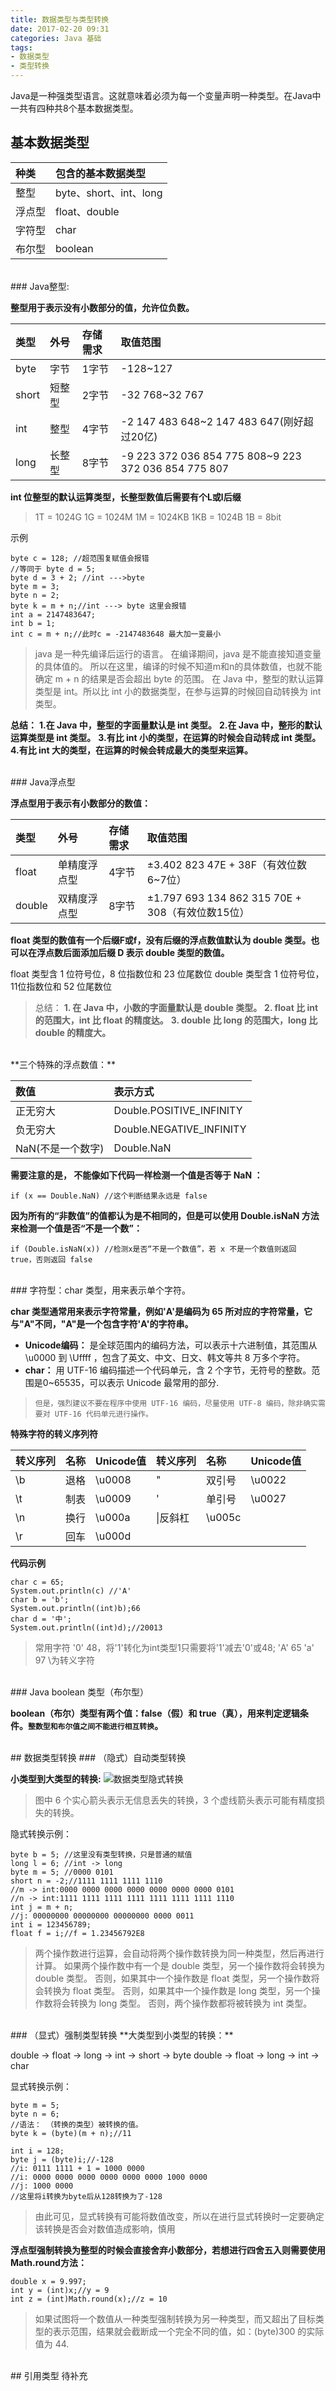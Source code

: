 ```yaml
---
title: 数据类型与类型转换
date: 2017-02-20 09:31
categories: Java 基础
tags: 
- 数据类型
- 类型转换
---
```


Java是一种强类型语言。这就意味着必须为每一个变量声明一种类型。在Java中一共有四种共8个基本数据类型。

<!-- more -->

## 基本数据类型
|种类|包含的基本数据类型|
|:---|:---|
|整型|byte、short、int、long|
|浮点型|float、double|
|字符型|char|
|布尔型|boolean|

</br>
### Java整型:

**整型用于表示没有小数部分的值，允许位负数。**

|类型|外号|存储需求|取值范围|
|:---|:---|:-------|:-------|
|byte|字节|1字节|-128~127|
|short|短整型|2字节|-32 768~32 767|
|int|整型|4字节|-2 147 483 648~2 147 483 647(刚好超过20亿)|
|long|长整型|8字节|-9 223 372 036 854 775 808~9 223 372 036 854 775 807|

**int 位整型的默认运算类型，长整型数值后需要有个L或l后缀**

>1T = 1024G
1G = 1024M
1M = 1024KB
1KB = 1024B
1B = 8bit

示例

    byte c = 128; //超范围复赋值会报错
    //等同于 byte d = 5;
    byte d = 3 + 2; //int --->byte
    byte m = 3;
    byte n = 2;
    byte k = m + n;//int ---> byte 这里会报错
    int a = 2147483647;
    int b = 1;
    int c = m + n;//此时c = -2147483648 最大加一变最小

>java 是一种先编译后运行的语言。
>在编译期间，java 是不能直接知道变量的具体值的。
>所以在这里，编译的时候不知道m和n的具体数值，也就不能确定 m + n 的结果是否会超出 byte 的范围。
>在 Java 中，整型的默认运算类型是 int。所以比 int 小的数据类型，在参与运算的时候回自动转换为 int 类型。

**总结：**
**1.在 Java 中，整型的字面量默认是 int 类型。**
**2.在 Java 中，整形的默认运算类型是 int 类型。**
**3.有比 int 小的类型，在运算的时候会自动转成 int 类型。**
**4.有比 int 大的类型，在运算的时候会转成最大的类型来运算。**


</br>
### Java浮点型

**浮点型用于表示有小数部分的数值：**

|类型|外号|存储需求|取值范围|
|:---|:---|:-------|:-------|
|float|单精度浮点型|4字节|±3.402 823 47E + 38F（有效位数6~7位）|
|double|双精度浮点型|8字节|±1.797 693 134 862 315 70E + 308（有效位数15位）|

**float 类型的数值有一个后缀F或f，没有后缀的浮点数值默认为 double 类型。也可以在浮点数后面添加后缀 D 表示 double 类型的数值。**

float 类型含 1 位符号位，8 位指数位和 23 位尾数位
double 类型含 1 位符号位，11位指数位和 52 位尾数位

>总结：
**1. 在 Java 中，小数的字面量默认是 double 类型。**
**2. float 比 int 的范围大，int 比 float 的精度达。**
**3. double 比 long 的范围大，long 比 double 的精度大。**

</br>
**三个特殊的浮点数值：**

|数值|表示方式|
|:---|:---|
|正无穷大|Double.POSITIVE_INFINITY|
|负无穷大|Double.NEGATIVE_INFINITY|
|NaN(不是一个数字)|Double.NaN|

**需要注意的是， 不能像如下代码一样检测一个值是否等于 NaN ：**

    if (x == Double.NaN) //这个判断结果永远是 false

**因为所有的“非数值”的值都认为是不相同的，但是可以使用 Double.isNaN 方法来检测一个值是否“不是一个数”：**

    if (Double.isNaN(x)) //检测x是否“不是一个数值”，若 x 不是一个数值则返回 true，否则返回 false


</br>
### 字符型：char 类型，用来表示单个字符。

**char 类型通常用来表示字符常量，例如'A'是编码为 65 所对应的字符常量，它与"A"不同，"A"是一个包含字符'A'的字符串。**

- **Unicode编码：** 是全球范围内的编码方法，可以表示十六进制值，其范围从 \u0000 到 \Uffff ，包含了英文、中文、日文、韩文等共 8 万多个字符。
- **char：** 用 UTF-16 编码描述一个代码单元，含 2 个字节，无符号的整数。范围是0~65535，可以表示 Unicode 最常用的部分.
>`但是，强烈建议不要在程序中使用 UTF-16 编码，尽量使用 UTF-8 编码，除非确实需要对 UTF-16 代码单元进行操作。`

**特殊字符的转义序列符**

|转义序列|名称|Unicode值|转义序列|名称|Unicode值|
|:-------|:---|:--------|:------|:---|:--------|
|\b|退格|\u0008|\"|双引号|\u0022|
|\t|制表|\u0009|\'|单引号|\u0027|
|\n|换行|\u000a|\\|反斜杠|\u005c|
|\r|回车|\u000d||||

**代码示例**

    char c = 65;
	System.out.println(c) //'A'
	char b = 'b';
	System.out.println((int)b);66
	char d = '中';
	System.out.println((int)d);//20013

>常用字符
'0' 48，将'1'转化为int类型1只需要将'1'减去'0'或48;
'A' 65
'a' 97
\为转义字符	

</br>
### Java boolean 类型（布尔型）

**boolean（布尔）类型有两个值：false（假）和 true（真），用来判定逻辑条件。`整数型和布尔值之间不能进行相互转换`。**

</br>
## 数据类型转换
### （隐式）自动类型转换

**小类型到大类型的转换:**
![数据类型隐式转换](http://wx2.sinaimg.cn/mw690/a6e9cb00ly1fd512ckyagj21kw0yf4be.jpg)

>图中 6 个实心箭头表示无信息丢失的转换，3 个虚线箭头表示可能有精度损失的转换。

隐式转换示例：

	byte b = 5; //这里没有类型转换，只是普通的赋值
	long l = 6; //int -> long
	byte m = 5; //0000 0101
	short n = -2;//1111 1111 1111 1110
	//m -> int:0000 0000 0000 0000 0000 0000 0000 0101
	//n -> int:1111 1111 1111 1111 1111 1111 1111 1110
	int j = m + n;
	//j: 00000000 00000000 00000000 0000 0011
	int i = 123456789;
	float f = i;//f = 1.23456792E8

>两个操作数进行运算，会自动将两个操作数转换为同一种类型，然后再进行计算。
如果两个操作数中有一个是 double 类型，另一个操作数将会转换为 double 类型。
否则，如果其中一个操作数是 float 类型，另一个操作数将会转换为 float 类型。
否则，如果其中一个操作数是 long 类型，另一个操作数将会转换为 long 类型。
否则，两个操作数都将被转换为 int 类型。

</br>
### （显式）强制类型转换
**大类型到小类型的转换：**

double -> float -> long -> int -> short -> byte
double -> float -> long -> int -> char

显式转换示例：

	byte m = 5;
	byte n = 6;
	//语法： （转换的类型）被转换的值。
	byte k = (byte)(m + n);//11

	int i = 128;
	byte j = (byte)i;//-128
	//i: 0111 1111 + 1 = 1000 0000
	//i: 0000 0000 0000 0000 0000 0000 1000 0000
	//j: 1000 0000
	//这里将i转换为byte后从128转换为了-128

>由此可见，显式转换有可能将数值改变，所以在进行显式转换时一定要确定该转换是否会对数值造成影响，慎用

**浮点型强制转换为整型的时候会直接舍弃小数部分，若想进行四舍五入则需要使用 Math.round方法：**

	double x = 9.997;
	int y = (int)x;//y = 9
	int z = (int)Math.round(x);//z = 10

>如果试图将一个数值从一种类型强制转换为另一种类型，而又超出了目标类型的表示范围，结果就会截断成一个完全不同的值，如：(byte)300 的实际值为 44.

</br>
## 引用类型
待补充
